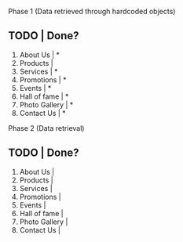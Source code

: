 Phase 1 (Data retrieved through hardcoded objects)

TODO                |   Done?
-----------------------------------------
1) About Us         |   *
2) Products         |   
3) Services         |   *
4) Promotions       |   *
5) Events           |   *
6) Hall of fame     |   *
7) Photo Gallery    |   *
8) Contact Us       |   *

Phase 2 (Data retrieval)

TODO                |   Done?
-----------------------------------------
1) About Us         |   
2) Products         |   
3) Services         |   
4) Promotions       |   
5) Events           |
6) Hall of fame     |
7) Photo Gallery    |
8) Contact Us       |   
